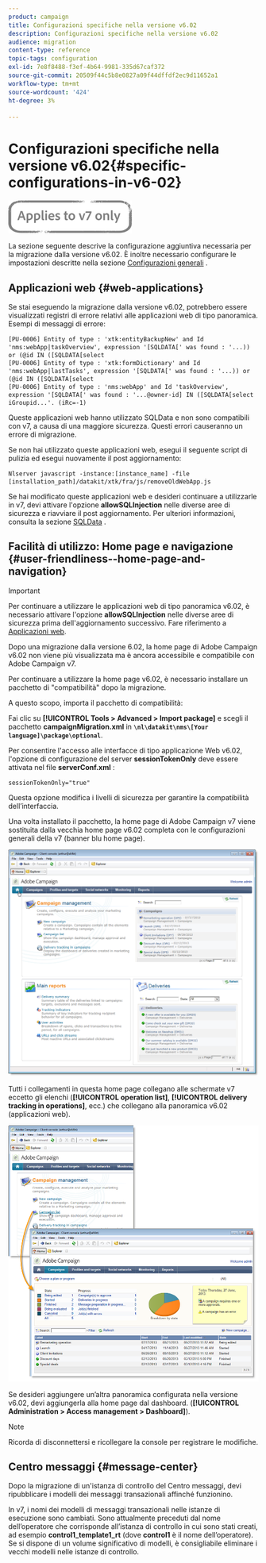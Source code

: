 ```yaml
---
product: campaign
title: Configurazioni specifiche nella versione v6.02
description: Configurazioni specifiche nella versione v6.02
audience: migration
content-type: reference
topic-tags: configuration
exl-id: 7e8f8488-f3ef-4b64-9981-335d67caf372
source-git-commit: 20509f44c5b8e0827a09f44dffdf2ec9d11652a1
workflow-type: tm+mt
source-wordcount: '424'
ht-degree: 3%

---
```


# Configurazioni specifiche nella versione v6.02{#specific-configurations-in-v6-02}

![](../../assets/v7-only.svg)

La sezione seguente descrive la configurazione aggiuntiva necessaria per la migrazione dalla versione v6.02. È inoltre necessario configurare le impostazioni descritte nella sezione [Configurazioni generali](../../migration/using/general-configurations.md) .

## Applicazioni web {#web-applications}

Se stai eseguendo la migrazione dalla versione v6.02, potrebbero essere visualizzati registri di errore relativi alle applicazioni web di tipo panoramica. Esempi di messaggi di errore:

```
[PU-0006] Entity of type : 'xtk:entityBackupNew' and Id 'nms:webApp|taskOverview', expression '[SQLDATA[' was found : '...)) or (@id IN ([SQLDATA[select 
[PU-0006] Entity of type : 'xtk:formDictionary' and Id 'nms:webApp|lastTasks', expression '[SQLDATA[' was found : '...)) or (@id IN ([SQLDATA[select 
[PU-0006] Entity of type : 'nms:webApp' and Id 'taskOverview', expression '[SQLDATA[' was found : '...@owner-id] IN ([SQLDATA[select iGroupid...'. (iRc=-1)
```

Queste applicazioni web hanno utilizzato SQLData e non sono compatibili con v7, a causa di una maggiore sicurezza. Questi errori causeranno un errore di migrazione.

Se non hai utilizzato queste applicazioni web, esegui il seguente script di pulizia ed esegui nuovamente il post aggiornamento:

```
Nlserver javascript -instance:[instance_name] -file [installation_path]/datakit/xtk/fra/js/removeOldWebApp.js
```

Se hai modificato queste applicazioni web e desideri continuare a utilizzarle in v7, devi attivare l&#39;opzione **allowSQLInjection** nelle diverse aree di sicurezza e riavviare il post aggiornamento. Per ulteriori informazioni, consulta la sezione [SQLData](../../migration/using/general-configurations.md#sqldata) .

## Facilità di utilizzo: Home page e navigazione {#user-friendliness--home-page-and-navigation}

>[!IMPORTANT]
>
>Per continuare a utilizzare le applicazioni web di tipo panoramica v6.02, è necessario attivare l&#39;opzione **allowSQLInjection** nelle diverse aree di sicurezza prima dell&#39;aggiornamento successivo. Fare riferimento a [Applicazioni web](#web-applications).

Dopo una migrazione dalla versione 6.02, la home page di Adobe Campaign v6.02 non viene più visualizzata ma è ancora accessibile e compatibile con Adobe Campaign v7.

Per continuare a utilizzare la home page v6.02, è necessario installare un pacchetto di &quot;compatibilità&quot; dopo la migrazione.

A questo scopo, importa il pacchetto di compatibilità:

Fai clic su **[!UICONTROL Tools > Advanced > Import package]** e scegli il pacchetto **campaignMigration.xml** in **`\nl\datakit\nms\[Your language]\package\optional`**.

Per consentire l&#39;accesso alle interfacce di tipo applicazione Web v6.02, l&#39;opzione di configurazione del server **sessionTokenOnly** deve essere attivata nel file **serverConf.xml** :

```
sessionTokenOnly="true"
```

Questa opzione modifica i livelli di sicurezza per garantire la compatibilità dell’interfaccia.

Una volta installato il pacchetto, la home page di Adobe Campaign v7 viene sostituita dalla vecchia home page v6.02 completa con le configurazioni generali della v7 (banner blu home page).

![](assets/dashboards.png)

Tutti i collegamenti in questa home page collegano alle schermate v7 eccetto gli elenchi (**[!UICONTROL operation list]**, **[!UICONTROL delivery tracking in operations]**, ecc.) che collegano alla panoramica v6.02 (applicazioni web).

![](assets/dashboards2.png)

Se desideri aggiungere un’altra panoramica configurata nella versione v6.02, devi aggiungerla alla home page dal dashboard. (**[!UICONTROL Administration > Access management > Dashboard]**).

>[!NOTE]
>
>Ricorda di disconnettersi e ricollegare la console per registrare le modifiche.

## Centro messaggi {#message-center}

Dopo la migrazione di un&#39;istanza di controllo del Centro messaggi, devi ripubblicare i modelli dei messaggi transazionali affinché funzionino.

In v7, i nomi dei modelli di messaggi transazionali nelle istanze di esecuzione sono cambiati. Sono attualmente preceduti dal nome dell’operatore che corrisponde all’istanza di controllo in cui sono stati creati, ad esempio **control1_template1_rt** (dove **control1** è il nome dell’operatore). Se si dispone di un volume significativo di modelli, è consigliabile eliminare i vecchi modelli nelle istanze di controllo.
